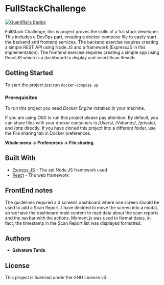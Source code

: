 # FullStackChallenge

[![GuardRails badge](https://badges.guardrails.io/Stakct/fullstackchallenge.svg?token=2ee22bf7766e7acea2f99f851eb6890745d759e3ef4913c85c5b78fb0ff848b9&provider=github)](https://dashboard.guardrails.io/default/gh/Stakct/fullstackchallenge)

FullStack Challenge, this is project proves the skills of a full stack developer. This includes a DevOps part, creating a docker-compose file to easily start the backend and frontend services.
The backend exercise requires creating a simple REST API using Node.JS and a framework (ExpressJS in this implementation).
The frontend exercise requires creating a simple app using ReactJS which is a dashboard to display and insert Scan Results.

## Getting Started

To start the project just run `docker-compose up`

### Prerequisites

To run this project you need *Docker Engine* installed in your machine.

If you are using OSX to run this project please pay attention.
By default, you can share files with your docker containers in /Users/, /Volumes/, /private/, and /tmp directly. If you have cloned this project into a different folder, use the File sharing tab in Docker preferences.

**Whale menu -> Preferences -> File sharing.**

## Built With

* [Express.JS](https://expressjs.com/it/) - The api Node.JS framework used
* [React](https://it.reactjs.org/) - The web framework

## FrontEnd notes

The guidelines required a 3 screens dashboard where one screen should be used to add a Scan Report. I have decided to move the screen into a modal, so we have the dashboard main content to read data about the scan reports and the navbar with the actions.
Moment.js was used to format dates, in fact, the timestamp in the Scan Report list was displayed formatted.

## Authors

* **Salvatore Tarda**

## License

This project is licensed under the GNU License v3
